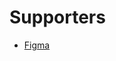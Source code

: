 # Supporters

- [Figma](https://www.figma.com/file/glLi2OWOln8iZR7e8FCVjU/220625_GDG%ED%95%B4%EC%BB%A4%ED%86%A45%ED%8C%80_HOPPER?node-id=49%3A163)
